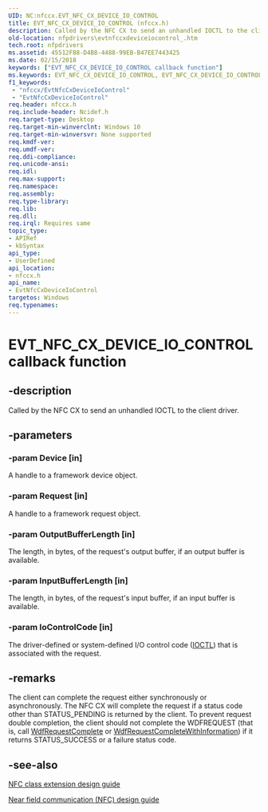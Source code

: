 ```yaml
---
UID: NC:nfccx.EVT_NFC_CX_DEVICE_IO_CONTROL
title: EVT_NFC_CX_DEVICE_IO_CONTROL (nfccx.h)
description: Called by the NFC CX to send an unhandled IOCTL to the client driver.
old-location: nfpdrivers\evtnfccxdeviceiocontrol_.htm
tech.root: nfpdrivers
ms.assetid: 45512F88-D4B8-4488-99EB-B47EE7443425
ms.date: 02/15/2018
keywords: ["EVT_NFC_CX_DEVICE_IO_CONTROL callback function"]
ms.keywords: EVT_NFC_CX_DEVICE_IO_CONTROL, EVT_NFC_CX_DEVICE_IO_CONTROL callback, EvtNfcCxDeviceIoControl, EvtNfcCxDeviceIoControl callback function [Near-Field Proximity Drivers], nfccx/EvtNfcCxDeviceIoControl, nfpdrivers.evtnfccxdeviceiocontrol_
f1_keywords:
 - "nfccx/EvtNfcCxDeviceIoControl"
 - "EvtNfcCxDeviceIoControl"
req.header: nfccx.h
req.include-header: Ncidef.h
req.target-type: Desktop
req.target-min-winverclnt: Windows 10
req.target-min-winversvr: None supported
req.kmdf-ver: 
req.umdf-ver: 
req.ddi-compliance: 
req.unicode-ansi: 
req.idl: 
req.max-support: 
req.namespace: 
req.assembly: 
req.type-library: 
req.lib: 
req.dll: 
req.irql: Requires same
topic_type:
- APIRef
- kbSyntax
api_type:
- UserDefined
api_location:
- nfccx.h
api_name:
- EvtNfcCxDeviceIoControl
targetos: Windows
req.typenames: 
---
```


# EVT_NFC_CX_DEVICE_IO_CONTROL callback function


## -description


Called by the NFC CX to send an unhandled IOCTL to the client driver.


## -parameters




### -param Device [in]

A handle to a framework device object.


### -param Request [in]

A handle to a framework request object.


### -param OutputBufferLength [in]

The length, in bytes, of the request's output buffer, if an output buffer is available.


### -param InputBufferLength [in]

The length, in bytes, of the request's input buffer, if an input buffer is available.


### -param IoControlCode [in]

The driver-defined or system-defined I/O control code (<a href="https://docs.microsoft.com/windows-hardware/drivers/ddi/wdbgexts/nc-wdbgexts-pwindbg_ioctl_routine">IOCTL</a>) that is associated with the request.


## -remarks



The client can complete the request either synchronously or asynchronously. The NFC CX will complete the request if a status code other than STATUS_PENDING is returned by the client. To prevent request double completion, the client should not complete the WDFREQUEST (that is, call <a href="https://docs.microsoft.com/windows-hardware/drivers/ddi/wdfrequest/nf-wdfrequest-wdfrequestcomplete">WdfRequestComplete</a> or <a href="https://docs.microsoft.com/windows-hardware/drivers/ddi/wdfrequest/nf-wdfrequest-wdfrequestcompletewithinformation">WdfRequestCompleteWithInformation</a>) if it returns STATUS_SUCCESS or a failure status code.




## -see-also




<a href="https://docs.microsoft.com/windows-hardware/drivers/nfc/nfc-class-extension-">NFC class extension design guide</a>



<a href="https://go.microsoft.com/fwlink/p/?LinkID=785320">Near field communication (NFC) design guide</a>
 

 

